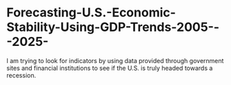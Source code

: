 # Forecasting-U.S.-Economic-Stability-Using-GDP-Trends-2005---2025-
I am trying to look for indicators by using data provided through government sites and financial institutions to see if the U.S. is truly headed towards a recession. 
